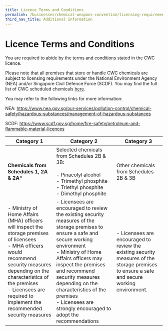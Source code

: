 ```yaml
---
title: Licence Terms and Conditions
permalink: /businesses/chemical-weapons-convention/licensing-requirements/licence-tc/
third_nav_title: Additional Information
---
```

# Licence Terms and Conditions

You are required to abide by the [terms and conditions](/files/businesses/new_t-and-c_from_23-jun-2023.pdf) stated in the CWC licence.

Please note that all premises that store or handle CWC chemicals are subject to licensing requirements under the National Environment Agency (NEA) and/or Singapore Civil Defence Force (SCDF). You may find the full list of CWC scheduled chemicals [here](/files/businesses/appendix_a-cwc_chemicals_product_code_aa_20_sep_2023.pdf).

You may refer to the following links for more information:

NEA: https://www.nea.gov.sg/our-services/pollution-control/chemical-safety/hazardous-substances/management-of-hazardous-substances

SCDF: https://www.scdf.gov.sg/home/fire-safety/petroleum-and-flammable-material-licences


| **Category 1** | **Category 2** | **Category 3** |
|--|--|--|
| **Chemicals from Schedules 1, 2A &amp; 2A*** | Selected chemicals from Schedules 2B &amp; 3B: <br><br> -   Pinacolyl alcohol <br> -   Trimethyl phosphite <br> -   Triethyl phosphite <br> -   Dimethyl phosphite | Other chemicals from Schedules 2B &amp; 3B |
| -   Ministry of Home Affairs (MHA) officers will inspect the storage premises of licensees <br> -   MHA officers would recommend security measures depending on the characteristics of the premises <br> -   Licensees are required to implement the recommended security measures | -   Licensees are encouraged to review the existing security measures of the storage premises to ensure a safe and secure working environment <br> -   Ministry of Home Affairs officers may inspect the premises and recommend security measures depending on the characteristics of the premises <br> -   Licensees are strongly encouraged to adopt the recommendations | - Licensees are encouraged to review the existing security measures of the storage premises to ensure a safe and secure working environment. |